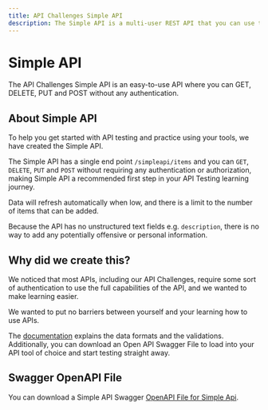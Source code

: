 ```yaml
---
title: API Challenges Simple API
description: The Simple API is a multi-user REST API that you can use to practice testing without any authentication.
---
```




# Simple API

The API Challenges Simple API is an easy-to-use API where you can GET, DELETE, PUT and POST without any authentication.

## About Simple API

To help you get started with API testing and practice using your tools, we have created the Simple API.

The Simple API has a single end point `/simpleapi/items` and you can `GET`, `DELETE`, `PUT` and `POST` without
requiring any authentication or authorization, making Simple API a recommended first step in your API Testing learning journey.

Data will refresh automatically when low, and there is a limit to the number of items that can be added.

Because the API has no unstructured text fields e.g. `description`, there is no way to add any potentially offensive
or personal information.

## Why did we create this?

We noticed that most APIs, including our API Challenges, require some sort of authentication to use the full capabilities
of the API, and we wanted to make learning easier.

We wanted to put no barriers between yourself and your learning how to use APIs.

The [documentation](/simpleapi/docs) explains the data formats and the validations. Additionally, you can download an
Open API Swagger File to load into your API tool of choice and start testing straight away.

## Swagger OpenAPI File

You can download a Simple API Swagger [OpenAPI File for Simple Api](/simpleapi/docs/swagger).